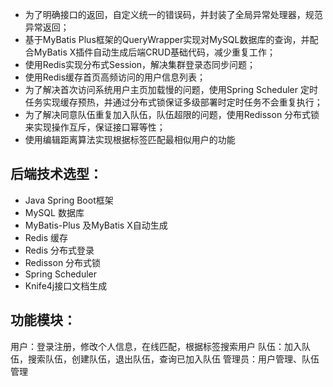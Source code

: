 - 为了明确接口的返回，自定义统一的错误码，并封装了全局异常处理器，规范异常返回；
- 基于MyBatis Plus框架的QueryWrapper实现对MySQL数据库的查询，并配合MyBatis X插件自动生成后端CRUD基础代码，减少重复工作；
- 使用Redis实现分布式Session，解决集群登录态同步问题；
- 使用Redis缓存首页高频访问的用户信息列表；
- 为了解决首次访问系统用户主页加载慢的问题，使用Spring Scheduler 定时任务实现缓存预热，并通过分布式锁保证多级部署时定时任务不会重复执行；
- 为了解决同意队伍重复加入队伍，队伍超限的问题，使用Redisson 分布式锁来实现操作互斥，保证接口幂等性；
- 使用编辑距离算法实现根据标签匹配最相似用户的功能
## 后端技术选型：

- Java Spring Boot框架
- MySQL 数据库
- MyBatis-Plus 及MyBatis X自动生成
- Redis 缓存 
- Redis 分布式登录
- Redisson 分布式锁
- Spring Scheduler
- Knife4j接口文档生成

## 功能模块：
用户：登录注册，修改个人信息，在线匹配，根据标签搜索用户
队伍：加入队伍，搜索队伍，创建队伍，退出队伍，查询已加入队伍
管理员：用户管理、队伍管理

